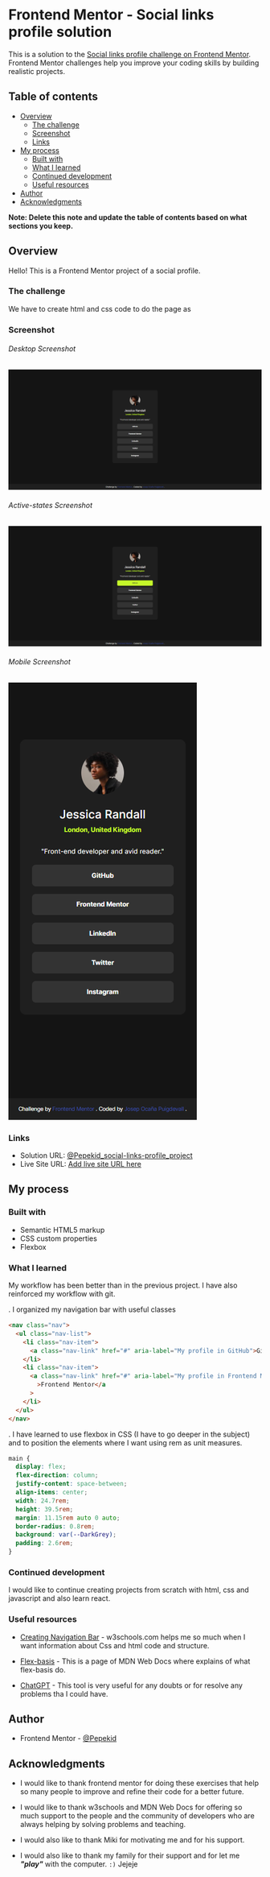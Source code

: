 # Frontend Mentor - Social links profile solution

This is a solution to the [Social links profile challenge on Frontend Mentor](https://www.frontendmentor.io/challenges/social-links-profile-UG32l9m6dQ). Frontend Mentor challenges help you improve your coding skills by building realistic projects.

## Table of contents

- [Overview](#overview)
  - [The challenge](#the-challenge)
  - [Screenshot](#screenshot)
  - [Links](#links)
- [My process](#my-process)
  - [Built with](#built-with)
  - [What I learned](#what-i-learned)
  - [Continued development](#continued-development)
  - [Useful resources](#useful-resources)
- [Author](#author)
- [Acknowledgments](#acknowledgments)

**Note: Delete this note and update the table of contents based on what sections you keep.**

## Overview

Hello!
This is a Frontend Mentor project of a social profile.

### The challenge

We have to create html and css code to do the page as

### Screenshot

###### Desktop Screenshot

![My desktop screenshot](Fireshot-desktop.png)

###### Active-states Screenshot

![My active screenshot](Fireshot-active-states.png)

###### Mobile Screenshot

![My mobile screenshot](Fireshot-mobile.png)

### Links

- Solution URL: [@Pepekid_social-links-profile_project](https://github.com/Pepekid/frontendMentor-social-links-profile-main)
- Live Site URL: [Add live site URL here](https://glowing-duckanoo-0c80df.netlify.app/)

## My process

### Built with

- Semantic HTML5 markup
- CSS custom properties
- Flexbox

### What I learned

My workflow has been better than in the previous project.
I have also reinforced my workflow with git.

. I organized my navigation bar with useful classes

```html
<nav class="nav">
  <ul class="nav-list">
    <li class="nav-item">
      <a class="nav-link" href="#" aria-label="My profile in GitHub">GitHub</a>
    </li>
    <li class="nav-item">
      <a class="nav-link" href="#" aria-label="My profile in Frontend Mentor"
        >Frontend Mentor</a
      >
    </li>
  </ul>
</nav>
```

. I have learned to use flexbox in CSS (I have to go deeper in the subject) and to position the elements where I want using rem as unit measures.

```css
main {
  display: flex;
  flex-direction: column;
  justify-content: space-between;
  align-items: center;
  width: 24.7rem;
  height: 39.5rem;
  margin: 11.15rem auto 0 auto;
  border-radius: 0.8rem;
  background: var(--DarkGrey);
  padding: 2.6rem;
}
```

### Continued development

I would like to continue creating projects from scratch with html, css and javascript and also learn react.

### Useful resources

- [Creating Navigation Bar](https://www.w3schools.com/css/css_navbar.asp) - w3schools.com helps me so much when I want information about Css and html code and structure.

- [Flex-basis](https://developer.mozilla.org/es/docs/Web/CSS/flex-basis) - This is a page of MDN Web Docs where explains of what flex-basis do.

- [ChatGPT](https://chat.openai.com/) - This tool is very useful for any doubts or for resolve any problems tha I could have.

## Author

- Frontend Mentor - [@Pepekid](https://www.frontendmentor.io/profile/Pepekid)

## Acknowledgments

- I would like to thank frontend mentor for doing these exercises that help so many people to improve and refine their code for a better future.
- I would like to thank w3schools and MDN Web Docs for offering so much support to the people and the community of developers who are always helping by solving problems and teaching.

- I would also like to thank Miki for motivating me and for his support.

- I would also like to thank my family for their support and for let me **_"play"_** with the computer. `:)` Jejeje
